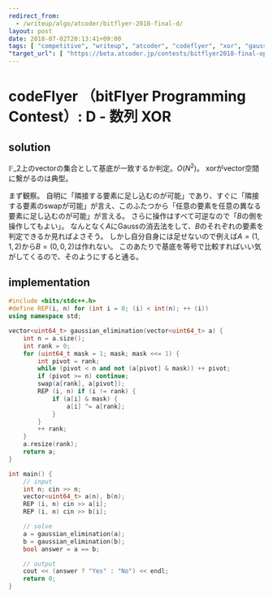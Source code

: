 ```yaml
---
redirect_from:
  - /writeup/algo/atcoder/bitflyer-2018-final-d/
layout: post
date: 2018-07-02T20:13:41+09:00
tags: [ "competitive", "writeup", "atcoder", "codeflyer", "xor", "gaussian-elimination" ]
"target_url": [ "https://beta.atcoder.jp/contests/bitflyer2018-final-open/tasks/bitflyer2018_final_d" ]
---
```


# codeFlyer （bitFlyer Programming Contest）: D - 数列 XOR

## solution

$\mathbb{F}\_2$上のvectorの集合として基底が一致するか判定。$O(N^2)$。
xorがvector空間に繋がるのは典型。

まず観察。
自明に「隣接する要素に足し込むのが可能」であり、すぐに「隣接する要素のswapが可能」が言え、このふたつから「任意の要素を任意の異なる要素に足し込むのが可能」が言える。
さらに操作はすべて可逆なので「$B$の側を操作してもよい」。
なんとなく$A$にGaussの消去法をして、$B$のそれぞれの要素を判定できるか見ればよさそう。
しかし自分自身には足せないので例えば$A = (1, 1, 2)$から$B = (0, 0, 2)$は作れない。
このあたりで基底を等号で比較すればいい気がしてくるので、そのようにすると通る。

## implementation

``` c++
#include <bits/stdc++.h>
#define REP(i, n) for (int i = 0; (i) < int(n); ++ (i))
using namespace std;

vector<uint64_t> gaussian_elimination(vector<uint64_t> a) {
    int n = a.size();
    int rank = 0;
    for (uint64_t mask = 1; mask; mask <<= 1) {
        int pivot = rank;
        while (pivot < n and not (a[pivot] & mask)) ++ pivot;
        if (pivot >= n) continue;
        swap(a[rank], a[pivot]);
        REP (i, n) if (i != rank) {
            if (a[i] & mask) {
                a[i] ^= a[rank];
            }
        }
        ++ rank;
    }
    a.resize(rank);
    return a;
}

int main() {
    // input
    int n; cin >> n;
    vector<uint64_t> a(n), b(n);
    REP (i, n) cin >> a[i];
    REP (i, n) cin >> b[i];

    // solve
    a = gaussian_elimination(a);
    b = gaussian_elimination(b);
    bool answer = a == b;

    // output
    cout << (answer ? "Yes" : "No") << endl;
    return 0;
}
```
